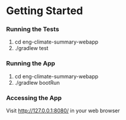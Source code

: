 # Getting Started

### Running the Tests
1. cd eng-climate-summary-webapp
2. ./gradlew test

### Running the App
1. cd eng-climate-summary-webapp
2. ./gradlew bootRun


### Accessing the App
Visit http://127.0.0.1:8080/ in your web browser
